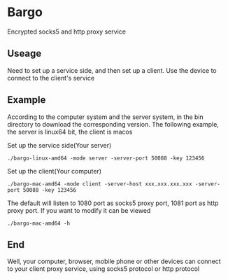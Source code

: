 # Bargo

Encrypted socks5 and http proxy service

## Useage

Need to set up a service side, and then set up a client. Use the device to connect to the client's service

## Example

According to the computer system and the server system, in the bin directory to download the corresponding version. The following example, the server is linux64 bit, the client is macos

Set up the service side(Your server)

    ./bargo-linux-amd64 -mode server -server-port 50088 -key 123456
    
Set up the client(Your computer)

    ./bargo-mac-amd64 -mode client -server-host xxx.xxx.xxx.xxx -server-port 50088 -key 123456
    
The default will listen to 1080 port as socks5 proxy port, 1081 port as http proxy port. If you want to modify it can be viewed

    ./bargo-mac-amd64 -h
    
## End

Well, your computer, browser, mobile phone or other devices can connect to your client proxy service, using socks5 protocol or http protocol
